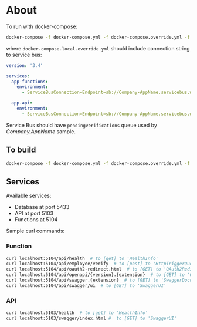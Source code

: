 # About

To run with docker-compose:

```bash
docker-compose -f docker-compose.yml -f docker-compose.override.yml -f docker-compose.local.override.yml up
```

where `docker-compose.local.override.yml` should include connection string to service bus:

```yaml
version: '3.4'

services:
  app-functions:
    environment:
      - ServiceBusConnection=Endpoint=sb://Company-AppName.servicebus.windows.net/;SharedAccessKeyName=RootManageSharedAccessKey;SharedAccessKey=xxxxxx

  app-api:
    environment:
      - ServiceBusConnection=Endpoint=sb://Company-AppName.servicebus.windows.net/;SharedAccessKeyName=RootManageSharedAccessKey;SharedAccessKey=xxxxxx
```

Service Bus should have `pendingverifications` queue used by *Company.AppName* sample.

## To build

```bash
docker-compose -f docker-compose.yml -f docker-compose.override.yml -f docker-compose.local.override.yml build --build-arg LOCAL=true
```

## Services

Available services:

* Database at port 5433
* API at port 5103
* Functions at 5104

Sample curl commands:

### Function

```bash
curl localhost:5104/api/health  # to [get] to 'HealthInfo'
curl localhost:5104/api/employee/verify  # to [post] to 'HttpTriggerQueueVerificationFunction'
curl localhost:5104/api/oauth2-redirect.html  # to [GET] to 'OAuth2Redirect'
curl localhost:5104/api/openapi/{version}.{extension}  # to [GET] to 'OpenApiDocument'
curl localhost:5104/api/swagger.{extension}  # to [GET] to 'SwaggerDocument'
curl localhost:5104/api/swagger/ui  # to [GET] to 'SwaggerUI'
```

### API

```bash
curl localhost:5103/health  # to [get] to 'HealthInfo' 
curl localhost:5103/swagger/index.html #  to [GET] to 'SwaggerUI'
```
